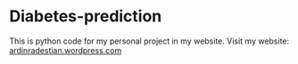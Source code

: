 # Diabetes-prediction
This is python code for my personal project in my website.
Visit my website: <a href="https://ardinradestian.wordpress.com/">ardinradestian.wordpress.com</a>
